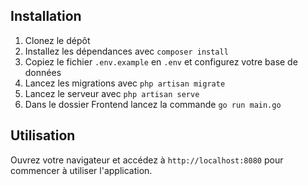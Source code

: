 ## Installation

1. Clonez le dépôt
2. Installez les dépendances avec `composer install`
3. Copiez le fichier `.env.example` en `.env` et configurez votre base de données
4. Lancez les migrations avec `php artisan migrate`
5. Lancez le serveur avec `php artisan serve`
6. Dans le dossier Frontend lancez la commande `go run main.go`

## Utilisation

Ouvrez votre navigateur et accédez à `http://localhost:8080` pour commencer à utiliser l'application.
